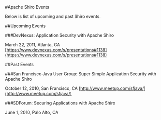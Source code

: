 <a name="Events-ApacheShiroEvents"></a>
#Apache Shiro Events

Below is list of upcoming and past Shiro events.

<a name="Events-UpcomingEvents"></a>
##Upcoming Events

<a name="Events-DevNexus%3AApplicationSecuritywithApacheShiro"></a>
###DevNexus: Application Security with Apache Shiro

March 22, 2011, Atlanta, GA
[https://www.devnexus.com/s/presentations#1138](https://www.devnexus.com/s/presentations#1138)

<a name="Events-PastEvents"></a>
##Past Events

<a name="Events-SanFranciscoJavaUserGroup%3ASuperSimpleApplicationSecuritywithApacheShiro"></a>
###San Francisco Java User Group: Super Simple Application Security with Apache Shiro

October 12, 2010, San Francisco, CA
[http://www.meetup.com/sfjava/](http://www.meetup.com/sfjava/)

<a name="Events-SDForum%3ASecuringApplicationswithApacheShiro"></a>
###SDForum: Securing Applications with Apache Shiro

June 1, 2010, Palo Alto, CA